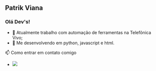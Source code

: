 ## Patrik Viana
### Olá Dev's!

- 🔭 Atualmente trabalho com automação de ferramentas na Telefônica Vivo;
- 🌱 Me desenvolvendo em python, javascript e html.


📫 Como entrar em contato comigo
- <a href="https://www.linkedin.com/in/patrik-machado-viana-6a9403141/" target="_blank"><img loading="lazy" src="https://img.shields.io/badge/-LinkedIn-%230077B5?style=for-the-badge&logo=linkedin&logoColor=white" target="_blank"></a>  
 

